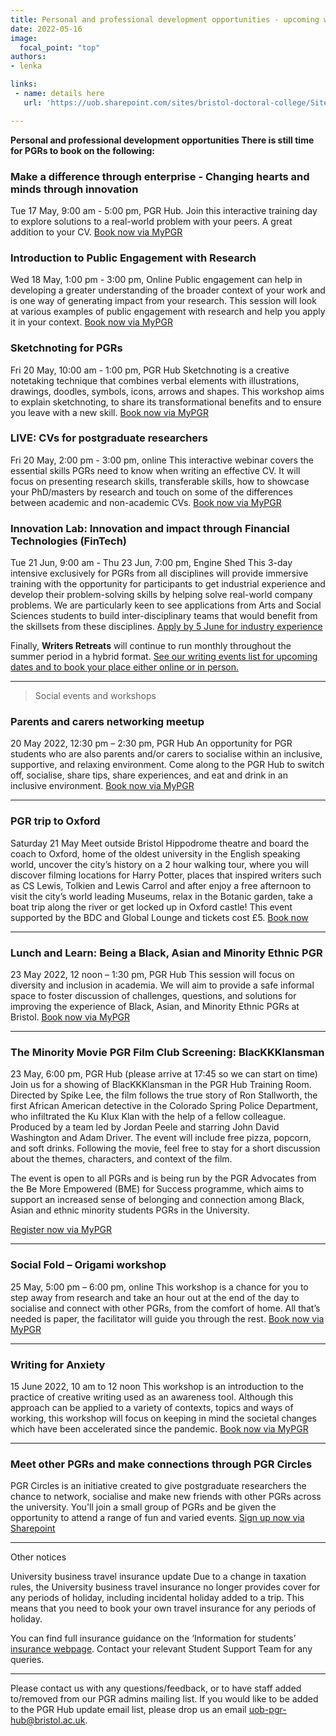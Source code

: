 ```yaml
---
title: Personal and professional development opportunities - upcoming workshops
date: 2022-05-16
image:
  focal_point: "top"
authors:
- lenka

links:
 - name: details here
   url: 'https://uob.sharepoint.com/sites/bristol-doctoral-college/SitePages/Research-without-Borders.aspx'

---
```


**Personal and professional development opportunities
There is still time for PGRs to book on the following:**

<!--more-->

### Make a difference through enterprise - Changing hearts and minds through innovation
Tue 17 May, 9:00 am - 5:00 pm, PGR Hub.
Join this interactive training day to explore solutions to a real-world problem with your peers. A great addition to your CV.
[Book now via MyPGR](https://engage.bristol.ac.uk/students/login?ReturnUrl=%2fs%2fmypgr%2fevents%2fDetail%2f664008%2fmake-difference-through-enterp)

### Introduction to Public Engagement with Research
Wed 18 May, 1:00 pm - 3:00 pm, Online
Public engagement can help in developing a greater understanding of the broader context of your work and is one way of generating impact from your research. This session will look at various examples of public engagement with research and help you apply it in your context.
[Book now via MyPGR](https://engage.bristol.ac.uk/students/login?ReturnUrl=%2fs%2fmypgr%2fevents%2fDetail%2f658281%2fintroduction-to-public-engagem)

### Sketchnoting for PGRs
Fri 20 May, 10:00 am - 1:00 pm, PGR Hub
Sketchnoting is a creative notetaking technique that combines verbal elements with illustrations, drawings, doodles, symbols, icons, arrows and shapes. This workshop aims to explain sketchnoting, to share its transformational benefits and to ensure you leave with a new skill.
[Book now via MyPGR](https://engage.bristol.ac.uk/students/login?ReturnUrl=%2fs%2fmypgr%2fevents%2fDetail%2f657428%2fsketchnoting-for-pgrs-face-to-)

### LIVE: CVs for postgraduate researchers
Fri 20 May, 2:00 pm - 3:00 pm, online
This interactive webinar covers the essential skills PGRs need to know when writing an effective CV. It will focus on presenting research skills, transferable skills, how to showcase your PhD/masters by research and touch on some of the differences between academic and non-academic CVs.
[Book now via MyPGR](https://engage.bristol.ac.uk/students/login?ReturnUrl=%2fs%2fmypgr%2fevents%2fDetail%2f664505%2flive-cvs-for-postgraduate-rese)

### Innovation Lab: Innovation and impact through Financial Technologies (FinTech)
Tue 21 Jun, 9:00 am - Thu 23 Jun, 7:00 pm, Engine Shed
This 3-day intensive exclusively for PGRs from all disciplines will provide immersive training with the opportunity for participants to get industrial experience and develop their problem-solving skills by helping solve real-world company problems.
We are particularly keen to see applications from Arts and Social Sciences students to build inter-disciplinary teams that would benefit from the skillsets from these disciplines.
[Apply by 5 June for industry experience](https://engage.bristol.ac.uk/students/login?ReturnUrl=%2fs%2fmypgr%2fevents%2fDetail%2f665737%2finnovation-lab-innovation-and-)
 
Finally, **Writers Retreats** will continue to run monthly throughout the summer period in a hybrid format.
[See our writing events list for upcoming dates and to book your place either online or in person.](https://engage.bristol.ac.uk/students/login?ReturnUrl=%2fs%2fmypgr%2fevents%2fsearch%3fText%3d%26EventType%3d37%26Location%3d)
______________________________

> Social events and workshops

### Parents and carers networking meetup
20 May 2022, 12:30 pm – 2:30 pm, PGR Hub
An opportunity for PGR students who are also parents and/or carers to socialise within an inclusive, supportive, and relaxing environment. Come along to the PGR Hub to switch off, socialise, share tips, share experiences, and eat and drink in an inclusive environment.
[Book now via MyPGR](https://engage.bristol.ac.uk/students/login?ReturnUrl=%2fstudents%2fevents%2fdetail%2f665271)
____________________________ 
### PGR trip to Oxford
Saturday 21 May
Meet outside Bristol Hippodrome theatre and board the coach to Oxford, home of the oldest university in the English speaking world, uncover the city’s history on a 2 hour walking tour, where you will discover filming locations for Harry Potter, places that inspired writers such as CS Lewis, Tolkien and Lewis Carrol and after enjoy a free afternoon to visit the city’s world leading Museums, relax in the Botanic garden, take a boat trip along the river or get locked up in Oxford castle!
This event supported by the BDC and Global Lounge and tickets cost £5.
[Book now](https://login.microsoftonline.com/b2e47f30-cd7d-4a4e-a5da-b18cf1a4151b/oauth2/authorize?client_id=00000003-0000-0ff1-ce00-000000000000&response_mode=form_post&protectedtoken=true&response_type=code%20id_token&resource=00000003-0000-0ff1-ce00-000000000000&scope=openid&nonce=F2320A9EC68C4BA91B014B4A34DCA6C1E485D21F634731E8-643889A1F43EA2BC8EB027F3BAED4F0EE85AAC2C9CBE2DC4F76FC76AE1C57FF5&redirect_uri=https%3A%2F%2Fuob-my.sharepoint.com%2F_forms%2Fdefault.aspx&state=OD0w&login_hint=TK18583%40BRISTOL.AC.UK&claims=%7B%22id_token%22%3A%7B%22xms_cc%22%3A%7B%22values%22%3A%5B%22CP1%22%5D%7D%7D%7D&wsucxt=1&cobrandid=11bd8083-87e0-41b5-bb78-0bc43c8a8e8a&client-request-id=960a3ea0-707c-4000-2943-be68b2e85d8d)
______________________________ 
### Lunch and Learn: Being a Black, Asian and Minority Ethnic PGR
23 May 2022, 12 noon – 1:30 pm, PGR Hub
This session will focus on diversity and inclusion in academia. 
We will aim to provide a safe informal space to foster discussion of challenges, questions, and solutions for improving the experience of Black, Asian, and Minority Ethnic PGRs at Bristol. 
[Book now via MyPGR](https://engage.bristol.ac.uk/students/login?ReturnUrl=%2fstudents%2fevents%2fdetail%2f667434)
 ______________________________ 
### The Minority Movie PGR Film Club Screening: BlacKKKlansman
23 May, 6:00 pm, PGR Hub (please arrive at 17:45 so we can start on time)
Join us for a showing of BlacKKKlansman in the PGR Hub Training Room. Directed by Spike Lee, the film follows the true story of Ron Stallworth, the first African American detective in the Colorado Spring Police Department, who infiltrated the Ku Klux Klan with the help of a fellow colleague. Produced by a team led by Jordan Peele and starring John David Washington and Adam Driver.
The event will include free pizza, popcorn, and soft drinks. Following the movie, feel free to stay for a short discussion about the themes, characters, and context of the film.

The event is open to all PGRs and is being run by the PGR Advocates from the Be More Empowered (BME) for Success programme, which aims to support an increased sense of belonging and connection among Black, Asian and ethnic minority students PGRs in the University.

[Register now via MyPGR](https://engage.bristol.ac.uk/students/login?ReturnUrl=%2fstudents%2fevents%2fdetail%2f668126)
 ______________________________ 
 
### Social Fold – Origami workshop
25 May, 5:00 pm – 6:00 pm, online
This workshop is a chance for you to step away from research and take an hour out at the end of the day to socialise and connect with other PGRs, from the comfort of home. All that’s needed is paper, the facilitator will guide you through the rest. 
[Book now via MyPGR](https://engage.bristol.ac.uk/students/login?ReturnUrl=%2fstudents%2fevents%2fdetail%2f666149)
 ______________________________ 
### Writing for Anxiety
15 June 2022, 10 am to 12 noon 
This workshop is an introduction to the practice of creative writing used as an awareness tool. Although this approach can be applied to a variety of contexts, topics and ways of working, this workshop will focus on keeping in mind the societal changes which have been accelerated since the pandemic. 
[Book now via MyPGR](https://engage.bristol.ac.uk/students/login?ReturnUrl=%2fstudents%2fevents%2fdetail%2f662283)
______________________________ 

### Meet other PGRs and make connections through PGR Circles
PGR Circles is an initiative created to give postgraduate researchers the chance to network, socialise and make new friends with other PGRs across the university. You'll join a small group of PGRs and be given the opportunity to attend a range of fun and varied events.
[Sign up now via Sharepoint](https://uob.sharepoint.com/sites/bristol-doctoral-college/SitePages/PGR-Circles.aspx)
______________________________ 

Other notices
 
University business travel insurance update
Due to a change in taxation rules, the University business travel insurance no longer provides cover for any periods of holiday, including incidental holiday added to a trip. This means that you need to book your own travel insurance for any periods of holiday. 

You can find full insurance guidance on the ‘Information for students’ [insurance webpage](https://www.bristol.ac.uk/secretary/insurance/information-for-students/). Contact your relevant Student Support Team for any queries.
______________________________ 
 
Please contact us with any questions/feedback, or to have staff added to/removed from our PGR admins mailing list. If you would like to be added to the PGR Hub update email list, please drop us an email uob-pgr-hub@bristol.ac.uk.
